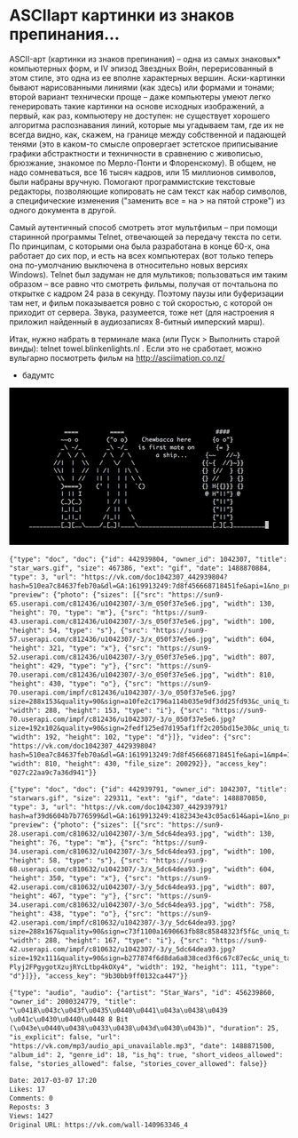 # ASCIIарт картинки из знаков препинания...

ASCII-арт (картинки из знаков препинания) – одна из самых знаковых* компьютерных форм, и IV эпизод Звездных Войн, перерисованный в этом стиле, это одна из ее вполне характерных вершин. Аски-картинки бывают нарисованными линиями (как здесь) или формами и тонами; второй вариант технически проще – даже компьютеры умеют легко генерировать такие картинки на основе исходных изображений, а первый, как раз, компьютеру не доступен: не существует хорошего алгоритма распознавания линий, которые мы угадываем там, где их не всегда видно, как, скажем, на границе между собственной и падающей тенями (это в каком-то смысле опровергает эстетское приписывание графики абстрактности и техничности в сравнению с живописью, брюзжание, знакомое по Мерло-Понти и Флоренскому). В общем, не надо сомневаться, все 16 тысяч кадров, или 15 миллионов символов, были набраны вручную. Помогают программистские текстовые редакторы, позволяющие копировать не сам текст как набор символов, а специфические изменения ("заменить все = на > на пятой строке") из одного документа в другой.

Самый аутентичный способ смотреть этот мультфильм – при помощи старинной программы Telnet, отвечающей за передачу текста по сети. По принципам, с которыми она была разработана в конце 60-х, она работает до сих пор, и есть на всех компьютерах (вот только теперь она по-умолчанию выключена в относительно новых версиях Windows). Telnet был задуман не для мультиков; пользоваться им таким образом – все равно что смотреть фильмы, получая от почтальона по открытке с кадром 24 раза в секунду. Поэтому паузы или буферизации там нет, и фильм показывается ровно с той скоростью, с которой он приходит от сервера. Звука, разумеется, тоже нет (для настроения я приложил найденный в аудиозаписях 8-битный имперский марш).

Итак, нужно набрать в терминале мака (или Пуск > Выполнить старой винды): telnet towel.blinkenlights.nl . Если это не сработает, можно вульгарно посмотреть фильм на http://asciimation.co.nz/

* бадумтс

![](attachments/456239018.jpg)

```
{"type": "doc", "doc": {"id": 442939804, "owner_id": 1042307, "title": "star_wars.gif", "size": 467386, "ext": "gif", "date": 1488870884, "type": 3, "url": "https://vk.com/doc1042307_442939804?hash=510ea7c84637feb70a&dl=GA:1619913249:7d8f456668718451fe&api=1&no_preview=1", "preview": {"photo": {"sizes": [{"src": "https://sun9-65.userapi.com/c812436/u1042307/-3/m_050f37e5e6.jpg", "width": 130, "height": 70, "type": "m"}, {"src": "https://sun9-43.userapi.com/c812436/u1042307/-3/s_050f37e5e6.jpg", "width": 100, "height": 54, "type": "s"}, {"src": "https://sun9-57.userapi.com/c812436/u1042307/-3/x_050f37e5e6.jpg", "width": 604, "height": 321, "type": "x"}, {"src": "https://sun9-52.userapi.com/c812436/u1042307/-3/y_050f37e5e6.jpg", "width": 807, "height": 429, "type": "y"}, {"src": "https://sun9-70.userapi.com/c812436/u1042307/-3/o_050f37e5e6.jpg", "width": 810, "height": 430, "type": "o"}, {"src": "https://sun9-70.userapi.com/impf/c812436/u1042307/-3/o_050f37e5e6.jpg?size=288x153&quality=90&sign=a10fe2c1796a114b035e9df3dd25fd93&c_uniq_tag=l9dk82a2ney1VJtXJZUQ5RaN5Fm9jAtZeJciPkPocIU", "width": 288, "height": 153, "type": "i"}, {"src": "https://sun9-70.userapi.com/impf/c812436/u1042307/-3/o_050f37e5e6.jpg?size=192x102&quality=90&sign=2fedf125ed7d195af1ff2c205bd15e30&c_uniq_tag=Uo4fmuwAYatF31k7DUSZWvSYyf3571so7FexiMUnOiQ", "width": 192, "height": 102, "type": "d"}]}, "video": {"src": "https://vk.com/doc1042307_442939804?hash=510ea7c84637feb70a&dl=GA:1619913249:7d8f456668718451fe&api=1&mp4=1", "width": 810, "height": 430, "file_size": 200292}}, "access_key": "027c22aa9c7a36d941"}}
```

```
{"type": "doc", "doc": {"id": 442939791, "owner_id": 1042307, "title": "starwars.gif", "size": 229311, "ext": "gif", "date": 1488870850, "type": 3, "url": "https://vk.com/doc1042307_442939791?hash=af39d6604b7b776599&dl=GA:1619913249:4182343e43c05ac614&api=1&no_preview=1", "preview": {"photo": {"sizes": [{"src": "https://sun9-28.userapi.com/c810632/u1042307/-3/m_5dc64dea93.jpg", "width": 130, "height": 76, "type": "m"}, {"src": "https://sun9-34.userapi.com/c810632/u1042307/-3/s_5dc64dea93.jpg", "width": 100, "height": 58, "type": "s"}, {"src": "https://sun9-68.userapi.com/c810632/u1042307/-3/x_5dc64dea93.jpg", "width": 604, "height": 350, "type": "x"}, {"src": "https://sun9-42.userapi.com/c810632/u1042307/-3/y_5dc64dea93.jpg", "width": 807, "height": 467, "type": "y"}, {"src": "https://sun9-34.userapi.com/c810632/u1042307/-3/o_5dc64dea93.jpg", "width": 758, "height": 438, "type": "o"}, {"src": "https://sun9-42.userapi.com/impf/c810632/u1042307/-3/y_5dc64dea93.jpg?size=288x167&quality=90&sign=c73f1100a1690663fb88c85848323f5f&c_uniq_tag=j9LoCP04FeitHVLFW85X4rJnppj27uaNbz9yEC7mLY0", "width": 288, "height": 167, "type": "i"}, {"src": "https://sun9-42.userapi.com/impf/c810632/u1042307/-3/y_5dc64dea93.jpg?size=192x111&quality=90&sign=b277874f6d8da6a838ced3f6c67c87ec&c_uniq_tag=cOj3v06DnZMiM-Plyj2FPgygotXzujRYcLtbp4kOXy4", "width": 192, "height": 111, "type": "d"}]}}, "access_key": "9b30bb9ff0132ca447"}}
```

```
{"type": "audio", "audio": {"artist": "Star_Wars", "id": 456239860, "owner_id": 2000324779, "title": "\u0418\u043c\u043f\u0435\u0440\u0441\u043a\u0438\u0439 \u041c\u0430\u0440\u0448 8 Bit (\u043e\u0440\u0438\u0433\u0438\u043d\u0430\u043b)", "duration": 25, "is_explicit": false, "url": "https://vk.com/mp3/audio_api_unavailable.mp3", "date": 1488871500, "album_id": 2, "genre_id": 18, "is_hq": true, "short_videos_allowed": false, "stories_allowed": false, "stories_cover_allowed": false}}
```

    Date: 2017-03-07 17:20
    Likes: 17
    Comments: 0
    Reposts: 3
    Views: 1427
    Original URL: https://vk.com/wall-140963346_4

